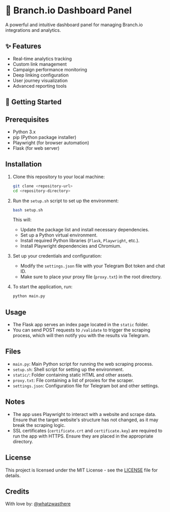 
# 🌳 Branch.io Dashboard Panel

A powerful and intuitive dashboard panel for managing Branch.io integrations and analytics.

## ✨ Features

- Real-time analytics tracking
- Custom link management
- Campaign performance monitoring
- Deep linking configuration
- User journey visualization
- Advanced reporting tools

## 🚀 Getting Started

## Prerequisites

- Python 3.x
- pip (Python package installer)
- Playwright (for browser automation)
- Flask (for web server)

## Installation

1. Clone this repository to your local machine:

   ```bash
   git clone <repository-url>
   cd <repository-directory>
   ```

2. Run the `setup.sh` script to set up the environment:

   ```bash
   bash setup.sh
   ```

   This will:
   - Update the package list and install necessary dependencies.
   - Set up a Python virtual environment.
   - Install required Python libraries (`Flask`, `Playwright`, etc.).
   - Install Playwright dependencies and Chromium.

3. Set up your credentials and configuration:
   - Modify the `settings.json` file with your Telegram Bot token and chat ID.
   - Make sure to place your proxy file (`proxy.txt`) in the root directory.

4. To start the application, run:

   ```bash
   python main.py
   ```

## Usage

- The Flask app serves an index page located in the `static` folder.
- You can send POST requests to `/validate` to trigger the scraping process, which will then notify you with the results via Telegram.

## Files

- `main.py`: Main Python script for running the web scraping process.
- `setup.sh`: Shell script for setting up the environment.
- `static/`: Folder containing static HTML and other assets.
- `proxy.txt`: File containing a list of proxies for the scraper.
- `settings.json`: Configuration file for Telegram bot and other settings.

## Notes

- The app uses Playwright to interact with a website and scrape data. Ensure that the target website's structure has not changed, as it may break the scraping logic.
- SSL certificates (`certificate.crt` and `certificate.key`) are required to run the app with HTTPS. Ensure they are placed in the appropriate directory.

## License

This project is licensed under the MIT License - see the [LICENSE](LICENSE) file for details.

## Credits

With love by: [@whatzwasthere](https://github.com/whatzwasthere)

